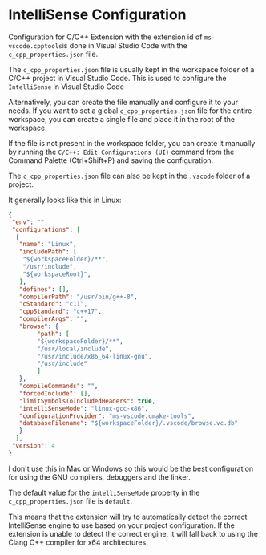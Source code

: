 # IntelliSense Configuration

Configuration for C/C++ Extension with the extension id of
`ms-vscode.cpptools`is done in Visual Studio Code with the `c_cpp_properties.json` file.

The `c_cpp_properties.json` file is usually kept in the workspace folder of a C/C++ project in Visual Studio Code. This is used to configure the `IntelliSense` in Visual Studio Code

Alternatively, you can create the file manually and configure it to your needs. If you want to set a global `c_cpp_properties.json` file for the entire workspace, you can create a single file and place it in the root of the workspace.

If the file is not present in the workspace folder, you can create it manually by running the `C/C++: Edit Configurations (UI)` command from the Command Palette (Ctrl+Shift+P) and saving the configuration.

The `c_cpp_properties.json` file can also be kept in the `.vscode` folder of a project.

It generally looks like this in Linux:

```json
{
 "env": "",
 "configurations": [
  {
   "name": "Linux",
   "includePath": [
    "${workspaceFolder}/**",
    "/usr/include",
    "${workspaceRoot}",
   ],
   "defines": [],
   "compilerPath": "/usr/bin/g++-8",
   "cStandard": "c11",
   "cppStandard": "c++17",
   "compilerArgs": "",
   "browse": {
        "path": [
        "${workspaceFolder}/**",
        "/usr/local/include",
        "/usr/include/x86_64-linux-gnu",
        "/usr/include"
        ]
   },
   "compileCommands": "",
   "forcedInclude": [],
   "limitSymbolsToIncludedHeaders": true,
   "intelliSenseMode": "linux-gcc-x86",
   "configurationProvider": "ms-vscode.cmake-tools",
   "databaseFilename": "${workspaceFolder}/.vscode/browse.vc.db"
   }
  ],
 "version": 4
}
```

I don't use this in Mac or Windows so this would be the best configuration for using the GNU compilers, debuggers and the linker.

The default value for the `intelliSenseMode` property in the `c_cpp_properties.json` file is `default`.

This means that the extension will try to automatically detect the correct IntelliSense engine to use based on your project configuration. If the extension is unable to detect the correct engine, it will fall back to using the Clang C++ compiler for x64 architectures.
